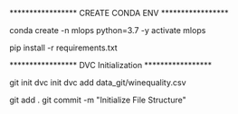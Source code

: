 ***************** CREATE CONDA ENV *****************

conda create -n mlops python=3.7 -y
activate mlops

pip install -r requirements.txt


***************** DVC Initialization *****************

git init
dvc init
dvc add data_git/winequality.csv

git add .
git commit -m "Initialize File Structure"